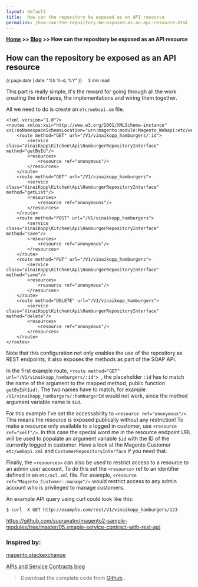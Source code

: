 ```yaml
---
layout: default
title:  How can the repository be exposed as an API resource
permalink: /how-can-the-repository-be-exposed-as-an-api-resource.html
---
```

**[Home](https://supravatm.github.io/) >> [Blog](https://supravatm.github.io/blogs.html) >> How can the repository be exposed as an API resource**

## How can the repository be exposed as an API resource
<small>
    <i class="fa-regular fa-calendar"></i> {{ page.date | date: "%b %-d, %Y" }}  &nbsp; &nbsp;
    <i class="fa-regular fa-clock"></i> 3 min read
</small>


<p>This part is really simple, it's the reward for going through all the work creating the interfaces, the implementations and wiring them together.</p>

<p>All we need to do is create an <code>etc/webapi.xm</code> file.  </p>


    <?xml version="1.0"?>
    <routes xmlns:xsi="http://www.w3.org/2001/XMLSchema-instance" xsi:noNamespaceSchemaLocation="urn:magento:module:Magento_Webapi:etc/webapi.xsd">
        <route method="GET" url="/V1/vinaikopp_hamburgers/:id">
            <service class="VinaiKopp\Kitchen\Api\HamburgerRepositoryInterface" method="getById"/>
            <resources>
                <resource ref="anonymous"/>
            </resources>
        </route>
        <route method="GET" url="/V1/vinaikopp_hamburgers">
            <service class="VinaiKopp\Kitchen\Api\HamburgerRepositoryInterface" method="getList"/>
            <resources>
                <resource ref="anonymouns"/>
            </resources>
        </route>
        <route method="POST" url="/V1/vinaikopp_hamburgers">
            <service class="VinaiKopp\Kitchen\Api\HamburgerRepositoryInterface" method="save"/>
            <resources>
                <resource ref="anonymous"/>
            </resources>
        </route>
        <route method="PUT" url="/V1/vinaikopp_hamburgers">
            <service class="VinaiKopp\Kitchen\Api\HamburgerRepositoryInterface" method="save"/>
            <resources>
                <resource ref="anonymous"/>
            </resources>
        </route>
        <route method="DELETE" url="/V1/vinaikopp_hamburgers">
            <service class="VinaiKopp\Kitchen\Api\HamburgerRepositoryInterface" method="delete"/>
            <resources>
                <resource ref="anonymous"/>
            </resources>
        </route>
    </routes>

Note that this configuration not only enables the use of the repository as REST endpoints, it also exposes the methods as part of the SOAP API.

In the first example route, ```<route method="GET" url="/V1/vinaikopp_hamburgers/:id"> ```, the placeholder ```:id``` has to match the name of the argument to the mapped method, public function ```getById($id)```.
The two names have to match, for example ```/V1/vinaikopp_hamburgers/:hamburgerId``` would not work, since the method argument variable name is ```$id```.

For this example I've set the accessability to ```<resource ref="anonymous"/>```. This means the resource is exposed publically without any restriction!
To make a resource only available to a logged in customer, use ```<resource ref="self"/>```. In this case the special word me in the resource endpoint URL will be used to populate an argument variable ```$id``` with the ID of the currently logged in customer.
Have a look at the Magento Customer  ```etc/webapi.xml``` and ```CustomerRepositoryInterface``` if you need that.

Finally, the ```<resources>``` can also be used to restrict access to a resource to an admin user account. To do this set the ```<resource>``` ref to an identifier defined in an ```etc/acl.xml``` file.
For example, ```<resource ref="Magento_Customer::manage"/>``` would restrict access to any admin account who is privileged to manage customers.

<p>An example API query using curl could look like this:  </p>

    $ curl -X GET http://example.com/rest/V1/vinaikopp_hamburgers/123

https://github.com/supravatm/magento2-sample-modules/tree/master/05.smaple-service-contract-with-rest-api
### Inspired by:
[magento.stackexchange](https://magento.stackexchange.com/questions/115269/how-to-implement-service-contract-for-a-custom-module-in-magento-2")

[APIs and Service Contracts blog](https://meetmagentoacademy.github.io/magento2-training-resources/backend/modules/service_contracts.html")


> Download the complete code from [Github](https://github.com/supravatm/m2-sample/tree/master/admin-crud-module) .